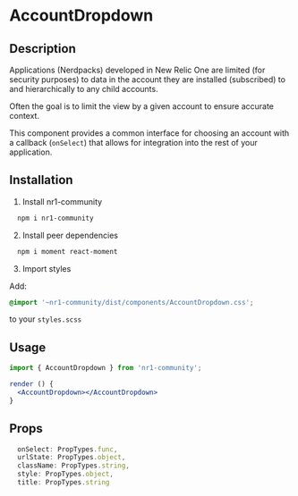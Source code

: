# AccountDropdown

## Description

Applications (Nerdpacks) developed in New Relic One are limited (for security purposes) to data in the account they are installed (subscribed) to and hierarchically to any child accounts.

Often the goal is to limit the view by a given account to ensure accurate context.

This component provides a common interface for choosing an account with a callback (`onSelect`) that allows for integration into the rest of your application.

## Installation

1. Install nr1-community

```bash
  npm i nr1-community
```

2. Install peer dependencies

```bash
  npm i moment react-moment
```

3. Import styles

Add:

```scss
@import '~nr1-community/dist/components/AccountDropdown.css';
```

to your `styles.scss`

## Usage

```jsx
import { AccountDropdown } from 'nr1-community';

render () {
  <AccountDropdown></AccountDropdown>
}
```

## Props

```jsx
  onSelect: PropTypes.func,
  urlState: PropTypes.object,
  className: PropTypes.string,
  style: PropTypes.object,
  title: PropTypes.string
```
